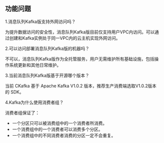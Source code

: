 ## 功能问题

1.消息队列Kafka版支持外网访问吗？</br>

为提升数据访问的安全性，消息队列Kafka版目前仅支持用户VPC内访问。可以通过创建和Kafka实例处于同一VPC内的云主机实现外网访问。</br>

2.可以访问部署消息队列Kafka版的机器吗？</br>

不可以，消息队列Kafka版作为全托管服务，用户无需维护所有基础设施，包括操作系统更新和其他日常维护。</br>

3.当前消息队列Kafka版基于开源哪个版本？</br>

当前 CKafka 基于 Apache Kafka V1.0.2 版本，推荐生产消费端选取V1.0.2版本的 SDK。</br>

4.Kafka为什么使用消费者组？</br>

消费者组保证了：</br>
-	一个分区只可以被消费组中的一个消费者所消费。</br>
-	一个消费组中的一个消费者可以消费多个分区。</br>
-	一个消费组中的不同消费者消费的分区一定不会重复。</br>
